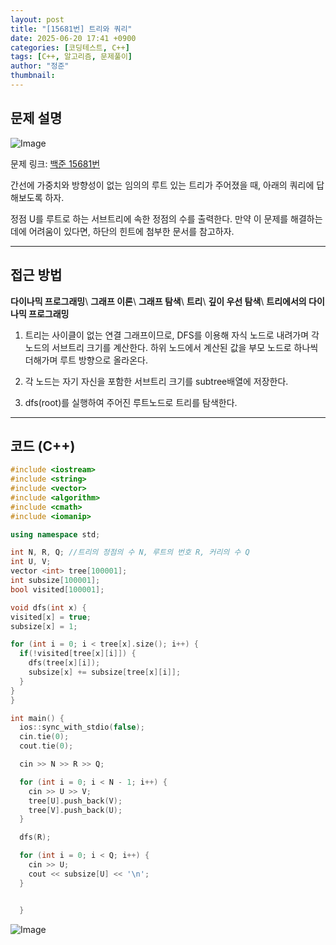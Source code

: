 ```yaml
---
layout: post
title: "[15681번] 트리와 쿼리"
date: 2025-06-20 17:41 +0900
categories: [코딩테스트, C++]
tags: [C++, 알고리즘, 문제풀이]
author: "정준"
thumbnail: 
---
```


## 문제 설명

![Image](https://github.com/user-attachments/assets/770eca8d-e54d-4592-aa8c-9ec2c1dd270b)

문제 링크: [백준 15681번](https://www.acmicpc.net/problem/17472)

간선에 가중치와 방향성이 없는 임의의 루트 있는 트리가 주어졌을 때, 아래의 쿼리에 답해보도록 하자.

정점 U를 루트로 하는 서브트리에 속한 정점의 수를 출력한다.
만약 이 문제를 해결하는 데에 어려움이 있다면, 하단의 힌트에 첨부한 문서를 참고하자.

---

## 접근 방법

**다이나믹 프로그래밍**\\
**그래프 이론**\\
**그래프 탐색**\\
**트리**\\
**깊이 우선 탐색**\\
**트리에서의 다이나믹 프로그래밍**

1. 트리는 사이클이 없는 연결 그래프이므로, DFS를 이용해 자식 노드로 내려가며 각 노드의 서브트리 크기를 계산한다. 하위 노드에서 계산된 값을 부모 노드로 하나씩 더해가며 루트 방향으로 올라온다.

2. 각 노드는 자기 자신을 포함한 서브트리 크기를 subtree배열에 저장한다.

3. dfs(root)를 실행하여 주어진 루트노드로 트리를 탐색한다.

---

## 코드 (C++)

```cpp
#include <iostream>
#include <string>
#include <vector>
#include <algorithm>
#include <cmath>
#include <iomanip>

using namespace std;

int N, R, Q; //트리의 정점의 수 N, 루트의 번호 R, 커리의 수 Q
int U, V;
vector <int> tree[100001];
int subsize[100001];
bool visited[100001];

void dfs(int x) {
visited[x] = true;
subsize[x] = 1;

for (int i = 0; i < tree[x].size(); i++) {
  if(!visited[tree[x][i]]) {
    dfs(tree[x][i]);
    subsize[x] += subsize[tree[x][i]];
  }
}
}

int main() {
  ios::sync_with_stdio(false);
  cin.tie(0);
  cout.tie(0);

  cin >> N >> R >> Q;

  for (int i = 0; i < N - 1; i++) {
    cin >> U >> V;
    tree[U].push_back(V);
    tree[V].push_back(U);
  }

  dfs(R);

  for (int i = 0; i < Q; i++) {
    cin >> U;
    cout << subsize[U] << '\n';
  }


  }

```

![Image](https://github.com/user-attachments/assets/1b5eb28a-2093-490e-a716-5ec51d2df783)